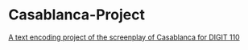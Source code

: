 # Casablanca-Project
<a href="https://jvs7215.github.io/Casablanca-Project/">

A text encoding project of the screenplay of Casablanca for DIGIT 110
